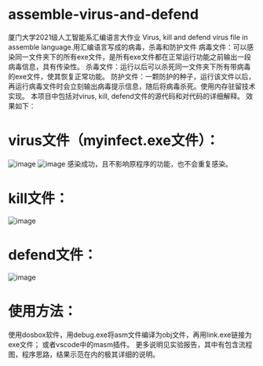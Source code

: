 # assemble-virus-and-defend
厦门大学2021级人工智能系汇编语言大作业
Virus, kill and defend virus file in assemble language.用汇编语言写成的病毒，杀毒和防护文件
病毒文件：可以感染同一文件夹下的所有exe文件，是所有exe文件都在正常运行功能之前输出一段病毒信息，具有传染性。
杀毒文件：运行以后可以杀死同一文件夹下所有带病毒的exe文件，使其恢复正常功能。
防护文件：一颗防护的种子，运行该文件以后，再运行病毒文件时会立刻输出病毒提示信息，随后将病毒杀死。使用内存驻留技术实现。
本项目中包括对virus, kill, defend文件的源代码和对代码的详细解释。
效果如下：
# virus文件（myinfect.exe文件）：
![image](https://github.com/malaozei/assemble-virus-and-defend/assets/94264539/4d9c4f38-fcc1-4971-b61f-e0b913d62f60)
![image](https://github.com/malaozei/assemble-virus-and-defend/assets/94264539/965263ca-bc6d-4fcd-b2d9-4dc1a0ae94e9)
感染成功，且不影响原程序的功能，也不会重复感染。
# kill文件：
![image](https://github.com/malaozei/assemble-virus-and-defend/assets/94264539/f150c3d0-a4b3-4e05-a31d-3cfc7f7940e1)

# defend文件：
![image](https://github.com/malaozei/assemble-virus-and-defend/assets/94264539/9f0f8042-154b-4252-90d0-72d71ceb2458)
# 使用方法：
使用dosbox软件，用debug.exe将asm文件编译为obj文件，再用link.exe链接为exe文件；
或者vscode中的masm插件。
更多说明见实验报告，其中有包含流程图，程序思路，结果示范在内的极其详细的说明。

